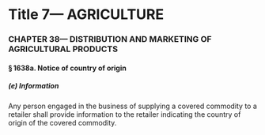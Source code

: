 
# Title 7— AGRICULTURE
### CHAPTER 38— DISTRIBUTION AND MARKETING OF AGRICULTURAL PRODUCTS
#### § 1638a. Notice of country of origin
##### (e) Information

Any person engaged in the business of supplying a covered commodity to a retailer shall provide information to the retailer indicating the country of origin of the covered commodity.
